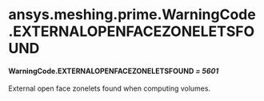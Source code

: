 <a id="ansys-meshing-prime-warningcode-externalopenfacezoneletsfound"></a>

# ansys.meshing.prime.WarningCode.EXTERNALOPENFACEZONELETSFOUND

<a id="ansys.meshing.prime.WarningCode.EXTERNALOPENFACEZONELETSFOUND"></a>

#### WarningCode.EXTERNALOPENFACEZONELETSFOUND *= 5601*

External open face zonelets found when computing volumes.

<!-- !! processed by numpydoc !! -->
